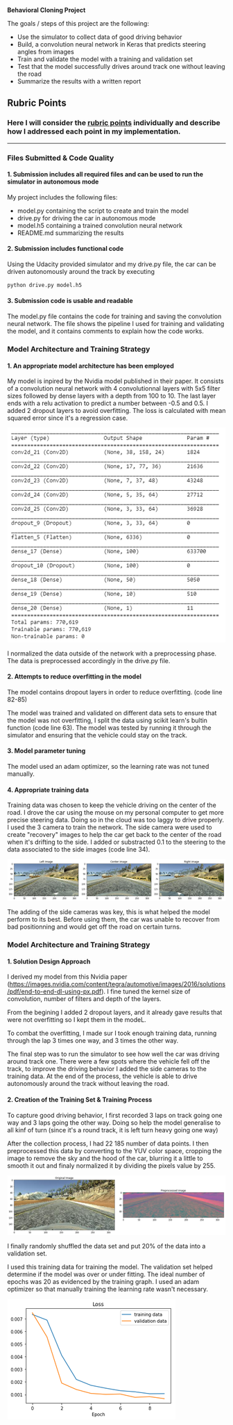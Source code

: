 

**Behavioral Cloning Project**

The goals / steps of this project are the following:
* Use the simulator to collect data of good driving behavior
* Build, a convolution neural network in Keras that predicts steering angles from images
* Train and validate the model with a training and validation set
* Test that the model successfully drives around track one without leaving the road
* Summarize the results with a written report


[//]: # (Image References)

[image1]: ./images/model.PNG "Model Visualization"
[image2]: ./images/images.png "Training Images"
[image3]: ./images/preprocess.png "Preprocessing"
[image4]: ./images/training.png "Training Plot"


## Rubric Points
### Here I will consider the [rubric points](https://review.udacity.com/#!/rubrics/432/view) individually and describe how I addressed each point in my implementation.  

---
### Files Submitted & Code Quality

#### 1. Submission includes all required files and can be used to run the simulator in autonomous mode

My project includes the following files:
* model.py containing the script to create and train the model
* drive.py for driving the car in autonomous mode
* model.h5 containing a trained convolution neural network 
* README.md summarizing the results

#### 2. Submission includes functional code
Using the Udacity provided simulator and my drive.py file, the car can be driven autonomously around the track by executing 
```sh
python drive.py model.h5
```

#### 3. Submission code is usable and readable

The model.py file contains the code for training and saving the convolution neural network. The file shows the pipeline I used for training and validating the model, and it contains comments to explain how the code works.

### Model Architecture and Training Strategy

#### 1. An appropriate model architecture has been employed

My model is inpired by the Nvidia model published in their paper.
It consists of a convolution neural network with 4 convolutionnal layers with 5x5 filter sizes followed by dense layers with a depth from 100 to 10. The last layer ends with a relu activation to predict a number between -0.5 and 0.5.
I added 2 dropout layers to avoid overfitting.
The loss is calculated with mean squared error since it's a regression case.

![alt text][image1]

I normalized the data outside of the network with a preprocessing phase. The data is preprocessed accordingly in the drive.py file. 

#### 2. Attempts to reduce overfitting in the model

The model contains dropout layers in order to reduce overfitting. (code line 82-85)

The model was trained and validated on different data sets to ensure that the model was not overfitting, I split the data using scikit learn's bultin function (code line 63). The model was tested by running it through the simulator and ensuring that the vehicle could stay on the track.

#### 3. Model parameter tuning

The model used an adam optimizer, so the learning rate was not tuned manually.

#### 4. Appropriate training data

Training data was chosen to keep the vehicle driving on the center of the road. I drove the car using the mouse on my personal computer to get more precise steering data. Doing so in the cloud was too laggy to drive properly.
I used the 3 camera to train the network. The side camera were used to create "recovery" images to help the car get back to the center of the road when it's drifting to the side. I added or substracted 0.1 to the steering to the data associated to the side images (code line 34).

![alt text][image2]

The adding of the side cameras was key, this is what helped the model perform to its best. Before using them, the car was unable to recover from bad positionning and would get off the road on certain turns.

### Model Architecture and Training Strategy

#### 1. Solution Design Approach

I derived my model from this Nvidia paper (https://images.nvidia.com/content/tegra/automotive/images/2016/solutions/pdf/end-to-end-dl-using-px.pdf).
I fine tuned the kernel size of convolution, number of filters and depth of the layers.

From the begining I added 2 dropout layers, and it already gave results that were not overfitting so I kept them in the modeL.

To combat the overfitting, I made sur I took enough training data, running through the lap 3 times one way, and 3 times the other way.

The final step was to run the simulator to see how well the car was driving around track one. There were a few spots where the vehicle fell off the track, to improve the driving behavior I added the side cameras to the training data.
At the end of the process, the vehicle is able to drive autonomously around the track without leaving the road.


#### 2. Creation of the Training Set & Training Process

To capture good driving behavior, I first recorded 3 laps on track  going one way and 3 laps going the other way. Doing so help the model generalise to all kinf of turn (since it's a round track, it is left turn heavy going one way)

After the collection process, I had 22 185 number of data points. I then preprocessed this data by converting to the YUV color space, cropping the image to remove the sky and the hood of the car, blurring it a little to smooth it out and finaly normalized it by dividing the pixels value by 255.

![alt text][image3]

I finally randomly shuffled the data set and put 20% of the data into a validation set. 

I used this training data for training the model. The validation set helped determine if the model was over or under fitting. The ideal number of epochs was 20 as evidenced by the training graph. I used an adam optimizer so that manually training the learning rate wasn't necessary.

![alt text][image4]


